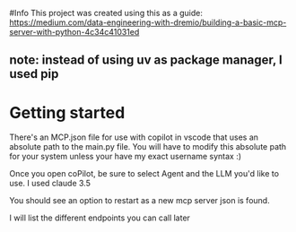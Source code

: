 #Info
This project was created using this as a guide: https://medium.com/data-engineering-with-dremio/building-a-basic-mcp-server-with-python-4c34c41031ed

## note: instead of using uv as package manager, I used pip

# Getting started

There's an MCP.json file for use with copilot in vscode that uses an absolute path to the main.py file. You will have to modify this absolute path for your system unless your have my exact username syntax :)

Once you open coPilot, be sure to select Agent and the LLM you'd like to use. I used claude 3.5

You should see an option to restart as a new mcp server json is found.

I will list the different endpoints you can call later
